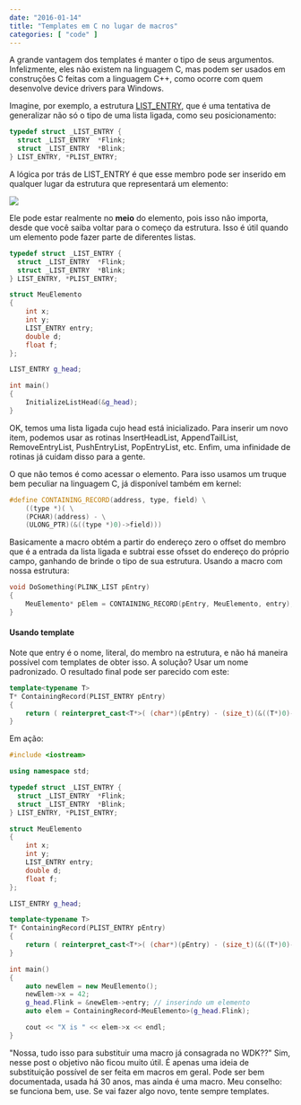 ```yaml
---
date: "2016-01-14"
title: "Templates em C no lugar de macros"
categories: [ "code" ]
---
```

A grande vantagem dos templates é manter o tipo de seus argumentos. Infelizmente, eles não existem na linguagem C, mas podem ser usados em construções C feitas com a linguagem C++, como ocorre com quem desenvolve device drivers para Windows.

Imagine, por exemplo, a estrutura [LIST_ENTRY](https://msdn.microsoft.com/en-us/library/windows/hardware/ff554296(v=vs.85).aspx), que é uma tentativa de generalizar não só o tipo de uma lista ligada, como seu posicionamento:

```cpp
typedef struct _LIST_ENTRY {
  struct _LIST_ENTRY  *Flink;
  struct _LIST_ENTRY  *Blink;
} LIST_ENTRY, *PLIST_ENTRY;
```

A lógica por trás de LIST_ENTRY é que esse membro pode ser inserido em qualquer lugar da estrutura que representará um elemento:

![](http://i.imgur.com/865mgsu.jpg)

Ele pode estar realmente no __meio__ do elemento, pois isso não importa, desde que você saiba voltar para o começo da estrutura. Isso é útil quando um elemento pode fazer parte de diferentes listas.

```cpp
typedef struct _LIST_ENTRY {
  struct _LIST_ENTRY  *Flink;
  struct _LIST_ENTRY  *Blink;
} LIST_ENTRY, *PLIST_ENTRY;

struct MeuElemento
{
	int x;
	int y;
	LIST_ENTRY entry;
	double d;
	float f;
};

LIST_ENTRY g_head;

int main()
{
	InitializeListHead(&g_head);
}
```

OK, temos uma lista ligada cujo head está inicializado. Para inserir um novo item, podemos usar as rotinas InsertHeadList, AppendTailList, RemoveEntryList, PushEntryList, PopEntryList, etc. Enfim, uma infinidade de rotinas já cuidam disso para a gente.

O que não temos é como acessar o elemento. Para isso usamos um truque bem peculiar na linguagem C, já disponível também em kernel:

```cpp
#define CONTAINING_RECORD(address, type, field) \
    ((type *)( \
    (PCHAR)(address) - \
    (ULONG_PTR)(&((type *)0)->field)))
```

Basicamente a macro obtém a partir do endereço zero o offset do membro que é a entrada da lista ligada e subtrai esse ofsset do endereço do próprio campo, ganhando de brinde o tipo de sua estrutura. Usando a macro com nossa estrutura:

```cpp
void DoSomething(PLINK_LIST pEntry)
{
	MeuElemento* pElem = CONTAINING_RECORD(pEntry, MeuElemento, entry);
}
```

#### Usando template

Note que entry é o nome, literal, do membro na estrutura, e não há maneira possível com templates de obter isso. A solução? Usar um nome padronizado. O resultado final pode ser parecido com este:

```cpp
template<typename T>
T* ContainingRecord(PLIST_ENTRY pEntry)
{
    return ( reinterpret_cast<T*>( (char*)(pEntry) - (size_t)(&((T*)0)->entry)) );
}
```

Em ação:

```cpp
#include <iostream>

using namespace std;

typedef struct _LIST_ENTRY {
  struct _LIST_ENTRY  *Flink;
  struct _LIST_ENTRY  *Blink;
} LIST_ENTRY, *PLIST_ENTRY;

struct MeuElemento
{
	int x;
	int y;
	LIST_ENTRY entry;
	double d;
	float f;
};

LIST_ENTRY g_head;

template<typename T>
T* ContainingRecord(PLIST_ENTRY pEntry)
{
    return ( reinterpret_cast<T*>( (char*)(pEntry) - (size_t)(&((T*)0)->entry)) );
}

int main()
{
    auto newElem = new MeuElemento();
    newElem->x = 42;
    g_head.Flink = &newElem->entry; // inserindo um elemento
    auto elem = ContainingRecord<MeuElemento>(g_head.Flink);

    cout << "X is " << elem->x << endl;
}
```

"Nossa, tudo isso para substituir uma macro já consagrada no WDK??" Sim, nesse post o objetivo não ficou muito útil. É apenas uma ideia de substituição possível de ser feita em macros em geral. Pode ser bem documentada, usada há 30 anos, mas ainda é uma macro. Meu conselho: se funciona bem, use. Se vai fazer algo novo, tente sempre templates.
